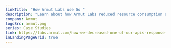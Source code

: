 ```yaml
---
linkTitle: "How Armut Labs use Go "
description: "Learn about how Armut Labs reduced resource consumption and API response time after moving from C# and .net core to Go."
company: Armut
logoSrc: armut.png
series: Case Studies
link: https://labs.armut.com/how-we-decreased-one-of-our-apis-response-time-by-87-and-used-less-resources-ce847e83308
inLandingPageGrid: true
---
```

